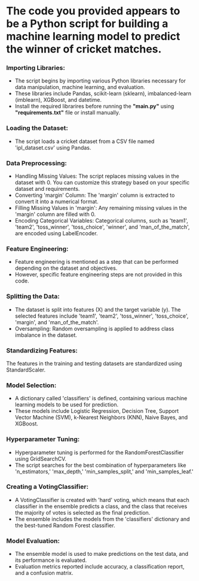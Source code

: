 # The code you provided appears to be a Python script for building a machine learning model to predict the winner of cricket matches.

### Importing Libraries:
* The script begins by importing various Python libraries necessary for data manipulation, machine learning, and evaluation. 
* These libraries include Pandas, scikit-learn (sklearn), imbalanced-learn (imblearn), XGBoost, and datetime.
* Install the required librarires before running the **"main.py"** using **"requirements.txt"** file or install manually.

### Loading the Dataset:
* The script loads a cricket dataset from a CSV file named 'ipl_dataset.csv' using Pandas.

### Data Preprocessing:
* Handling Missing Values: The script replaces missing values in the dataset with 0. You can customize this strategy based on your specific dataset and requirements.
* Converting 'margin' Column: The 'margin' column is extracted to convert it into a numerical format.
* Filling Missing Values in 'margin': Any remaining missing values in the 'margin' column are filled with 0.
* Encoding Categorical Variables: Categorical columns, such as 'team1', 'team2', 'toss_winner', 'toss_choice', 'winner', and 'man_of_the_match', are encoded using LabelEncoder.

### Feature Engineering:
* Feature engineering is mentioned as a step that can be performed depending on the dataset and objectives.
* However, specific feature engineering steps are not provided in this code.

### Splitting the Data:
* The dataset is split into features (X) and the target variable (y). The selected features include 'team1', 'team2', 'toss_winner', 'toss_choice', 'margin', and 'man_of_the_match'.
* Oversampling: Random oversampling is applied to address class imbalance in the dataset.

### Standardizing Features:
The features in the training and testing datasets are standardized using StandardScaler.

### Model Selection:
* A dictionary called 'classifiers' is defined, containing various machine learning models to be used for prediction.
* These models include Logistic Regression, Decision Tree, Support Vector Machine (SVM), k-Nearest Neighbors (KNN), Naive Bayes, and XGBoost.

### Hyperparameter Tuning:
* Hyperparameter tuning is performed for the RandomForestClassifier using GridSearchCV.
* The script searches for the best combination of hyperparameters like 'n_estimators,' 'max_depth,' 'min_samples_split,' and 'min_samples_leaf.'

### Creating a VotingClassifier:
* A VotingClassifier is created with 'hard' voting, which means that each classifier in the ensemble predicts a class, and the class that receives the majority of votes is selected as the final prediction.
* The ensemble includes the models from the 'classifiers' dictionary and the best-tuned Random Forest classifier.

### Model Evaluation:
* The ensemble model is used to make predictions on the test data, and its performance is evaluated.
* Evaluation metrics reported include accuracy, a classification report, and a confusion matrix.
